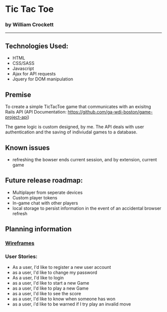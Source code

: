

# Tic Tac Toe
### by William Crockett

___

## Technologies Used:

* HTML
* CSS/SASS
* Javascript
* Ajax for API requests
* Jquery for DOM manipulation


## Premise

To create a simple TicTacToe game that communicates with an exisitng Rails API
(API Documentation: https://github.com/ga-wdi-boston/game-project-api)

The game logic is custom designed, by me. The API deals with user authentication
and the saving of indiviudal games to a database.

## Known issues

* refreshing the bowser ends current session, and by extension, current game


## Future release roadmap:

* Multiplayer from seperate devices
* Custom player tokens
* In-game chat with other players
* local storage to persist information in the event of an accidental browser
refresh

## Planning information

### [Wireframes](https://i.imgur.com/LTOfA9T.jpg)

### User Stories:

* As a user, I'd like to register a new user account
* as a user, I'd like to change my password
* As a user, I'd like to login
* as a user, I'd like to start a new Game
* as a user, I'd like to play a new Game
* as a user, I'd like to see the score
* as a user, I'd like to know when someone has won
* as a user, i'd like to be warned if I try play an invalid move
